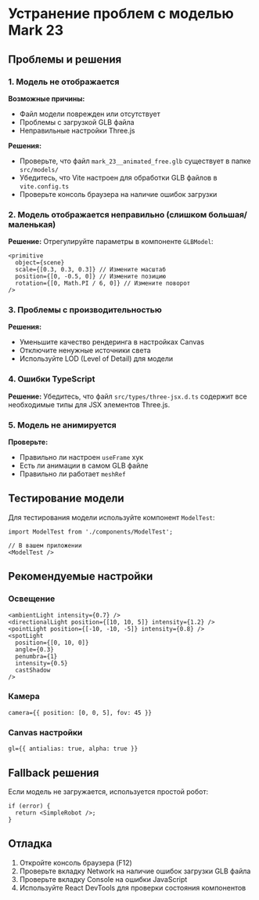 # Устранение проблем с моделью Mark 23

## Проблемы и решения

### 1. Модель не отображается
**Возможные причины:**
- Файл модели поврежден или отсутствует
- Проблемы с загрузкой GLB файла
- Неправильные настройки Three.js

**Решения:**
- Проверьте, что файл `mark_23__animated_free.glb` существует в папке `src/models/`
- Убедитесь, что Vite настроен для обработки GLB файлов в `vite.config.ts`
- Проверьте консоль браузера на наличие ошибок загрузки

### 2. Модель отображается неправильно (слишком большая/маленькая)
**Решение:**
Отрегулируйте параметры в компоненте `GLBModel`:
```tsx
<primitive 
  object={scene} 
  scale={[0.3, 0.3, 0.3]} // Измените масштаб
  position={[0, -0.5, 0]} // Измените позицию
  rotation={[0, Math.PI / 6, 0]} // Измените поворот
/>
```

### 3. Проблемы с производительностью
**Решения:**
- Уменьшите качество рендеринга в настройках Canvas
- Отключите ненужные источники света
- Используйте LOD (Level of Detail) для модели

### 4. Ошибки TypeScript
**Решение:**
Убедитесь, что файл `src/types/three-jsx.d.ts` содержит все необходимые типы для JSX элементов Three.js.

### 5. Модель не анимируется
**Проверьте:**
- Правильно ли настроен `useFrame` хук
- Есть ли анимации в самом GLB файле
- Правильно ли работает `meshRef`

## Тестирование модели

Для тестирования модели используйте компонент `ModelTest`:
```tsx
import ModelTest from './components/ModelTest';

// В вашем приложении
<ModelTest />
```

## Рекомендуемые настройки

### Освещение
```tsx
<ambientLight intensity={0.7} />
<directionalLight position={[10, 10, 5]} intensity={1.2} />
<pointLight position={[-10, -10, -5]} intensity={0.8} />
<spotLight 
  position={[0, 10, 0]} 
  angle={0.3} 
  penumbra={1} 
  intensity={0.5} 
  castShadow 
/>
```

### Камера
```tsx
camera={{ position: [0, 0, 5], fov: 45 }}
```

### Canvas настройки
```tsx
gl={{ antialias: true, alpha: true }}
```

## Fallback решения

Если модель не загружается, используется простой робот:
```tsx
if (error) {
  return <SimpleRobot />;
}
```

## Отладка

1. Откройте консоль браузера (F12)
2. Проверьте вкладку Network на наличие ошибок загрузки GLB файла
3. Проверьте вкладку Console на ошибки JavaScript
4. Используйте React DevTools для проверки состояния компонентов 